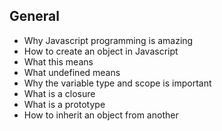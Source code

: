 ## General
 * Why Javascript programming is amazing
 * How to create an object in Javascript
 * What this means
 * What undefined means
 * Why the variable type and scope is important
 * What is a closure
 * What is a prototype
 * How to inherit an object from another
